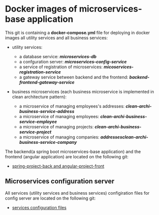 # Docker images of microservices-base application
This git is containing a **docker-compose.yml** file for deploying in docker images all utility services and all business services:
* utility services:
	 * a database service: ***microservices-db***
	 * a confguration server: ***microservices-config-service***
	 * a service of registration of microservices: ***micoservices-registration-service***
	 * a gateway service between backend and the frontend: ***backend-frontend-gateway-service*** 
 
* business microservices (each business microservice is implemented in clean architecture pattern):

	* a microservice of managing employees's addresses: ***clean-archi-business-service-address***
	* a microservice of managing employees: ***clean-archi-business-service-employee***
	* a microservice of managing projects: ***clean-archi-business-service-project***
	* a microservice of managing companies: ***addressesclean-archi-business-service-company***

The backend(a spring boot microservices-base application) and the frontend (angular application) are located on the following git:
- [spring-project-back and angular-project-front](https://gitea.natan.fr/placidenduwayo/fullstack-application-springboot-angular.git)

## Microservices configuration server
All services (utility services and business services) configiration files for config server are located on the following git:
- [services configuration files](https://github.com/placidenduwayo1/fullstack-application-springboot-angular-config-service.git)
